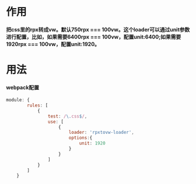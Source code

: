 # 作用
#### 把css里的rpx转成vw。默认750rpx === 100vw。这个loader可以通过unit参数进行配置，比如，如果需要6400rpx === 100vw，配置unit:6400;如果需要1920rpx === 100vw，配置unit:1920。

# 用法
#### webpack配置
```javascript
module: {
        rules: [
            {
                test: /\.css$/,
                use: [
                    {
                        loader: 'rpxtovw-loader',
                        options:{
                            unit: 1920
                        }
                    }
                ]
            }
        ]
    }